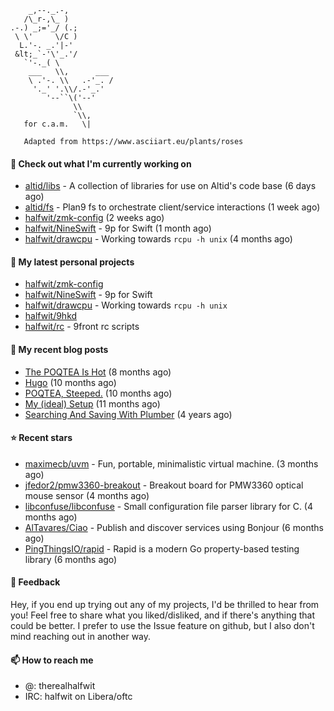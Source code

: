 ```
    _,--._.-,
   /\_r-,\_ )
.-.) _;='_/ (.;
 \ \'     \/C )
  L.'-. _.'|-'
 &lt;_`-'\'_.'/
   `'-._( \
    ___   \\,      ___
    \ .'-. \\   .-'_. /
     '._' '.\\/.-'_.'
        '--``\('--'
              \\
              `\\,
   for c.a.m.   \|
   
   Adapted from https://www.asciiart.eu/plants/roses
```

#### 👷 Check out what I'm currently working on

- [altid/libs](https://github.com/altid/libs) - A collection of libraries for use on Altid&#39;s code base (6 days ago)
- [altid/fs](https://github.com/altid/fs) - Plan9 fs to orchestrate client/service interactions (1 week ago)
- [halfwit/zmk-config](https://github.com/halfwit/zmk-config) (2 weeks ago)
- [halfwit/NineSwift](https://github.com/halfwit/NineSwift) - 9p for Swift (1 month ago)
- [halfwit/drawcpu](https://github.com/halfwit/drawcpu) - Working towards `rcpu -h unix` (4 months ago)

#### 🌱 My latest personal projects

- [halfwit/zmk-config](https://github.com/halfwit/zmk-config)
- [halfwit/NineSwift](https://github.com/halfwit/NineSwift) - 9p for Swift
- [halfwit/drawcpu](https://github.com/halfwit/drawcpu) - Working towards `rcpu -h unix`
- [halfwit/9hkd](https://github.com/halfwit/9hkd)
- [halfwit/rc](https://github.com/halfwit/rc) - 9front rc scripts

#### 📜 My recent blog posts

- [The POQTEA Is Hot](https://halfwit.github.io/2023/11/01/the-poqtea-is-hot.html) (8 months ago)
- [Hugo](https://halfwit.github.io/2023/09/04/hugo.html) (10 months ago)
- [POQTEA, Steeped.](https://halfwit.github.io/2023/08/29/layouts.html) (10 months ago)
- [My (ideal) Setup](https://halfwit.github.io/2023/07/26/setup.html) (11 months ago)
- [Searching And Saving With Plumber](https://halfwit.github.io/2020/06/27/searching.html) (4 years ago)

#### ⭐ Recent stars

- [maximecb/uvm](https://github.com/maximecb/uvm) - Fun, portable, minimalistic virtual machine. (3 months ago)
- [jfedor2/pmw3360-breakout](https://github.com/jfedor2/pmw3360-breakout) - Breakout board for PMW3360 optical mouse sensor (4 months ago)
- [libconfuse/libconfuse](https://github.com/libconfuse/libconfuse) - Small configuration file parser library for C. (4 months ago)
- [AlTavares/Ciao](https://github.com/AlTavares/Ciao) - Publish and discover services using Bonjour (6 months ago)
- [PingThingsIO/rapid](https://github.com/PingThingsIO/rapid) - Rapid is a modern Go property-based testing library (6 months ago)

#### 💬 Feedback

Hey, if you end up trying out any of my projects, I'd be thrilled to hear from you! Feel free to share what you liked/disliked, and if there's anything that could be better.
I prefer to use the Issue feature on github, but I also don't mind reaching out in another way.

#### 📫 How to reach me
- @: therealhalfwit
- IRC: halfwit on Libera/oftc
